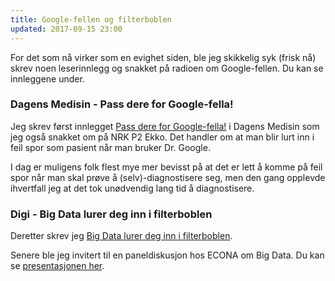 ```yaml
---
title: Google-fellen og filterboblen
updated: 2017-09-15 23:00
---
```


For det som nå virker som en evighet siden, ble jeg skikkelig syk (frisk nå) skrev noen leserinnlegg og snakket på radioen om Google-fellen. Du kan se innleggene under.

### Dagens Medisin - Pass dere for Google-fella!

Jeg skrev først innlegget <a href="https://www.dagensmedisin.no/artikler/2012/12/17/internettpasienter-pass-dere-for-google-fella/">Pass dere for Google-fella!</a> i Dagens Medisin
som jeg også snakket om på NRK P2 Ekko. Det handler om at man blir lurt inn i feil spor som pasient når man bruker Dr. Google.

I dag er muligens folk flest mye mer bevisst på at det er lett å komme på feil spor når man skal prøve å (selv)-diagnostisere seg,
men den gang opplevde ihvertfall jeg at det tok unødvendig lang tid å diagnostisere.

### Digi - Big Data lurer deg inn i filterboblen

Deretter skrev jeg <a href="https://www.digi.no/artikler/big-data-lurer-deg-inn-i-filterboblen/289024">Big Data lurer deg inn i filterboblen</a>.

Senere ble jeg invitert til en paneldiskusjon hos ECONA om Big Data. Du kan se <a href="/201503_bigdata.pdf">presentasjonen her</a>.

